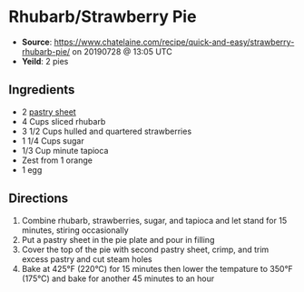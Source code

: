 # Rhubarb/Strawberry Pie
 * **Source**: https://www.chatelaine.com/recipe/quick-and-easy/strawberry-rhubarb-pie/ on 20190728 @ 13:05 UTC
 * **Yeild**: 2 pies

## Ingredients
 * 2 [pastry sheet](https://github.com/stevenharradine/Recipes/blob/master/pastry.md)
 * 4 Cups sliced rhubarb
 * 3 1/2 Cups hulled and quartered strawberries
 * 1 1/4 Cups sugar
 * 1/3 Cup minute tapioca
 * Zest from 1 orange
 * 1 egg

## Directions
 1) Combine rhubarb, strawberries, sugar, and tapioca and let stand for 15 minutes, stiring occasionally
 2) Put a pastry sheet in the pie plate and pour in filling
 3) Cover the top of the pie with second pastry sheet, crimp, and trim excess pastry and cut steam holes
 4) Bake at 425°F (220°C) for 15 minutes then lower the tempature to 350°F (175°C) and bake for another 45 minutes to an hour
